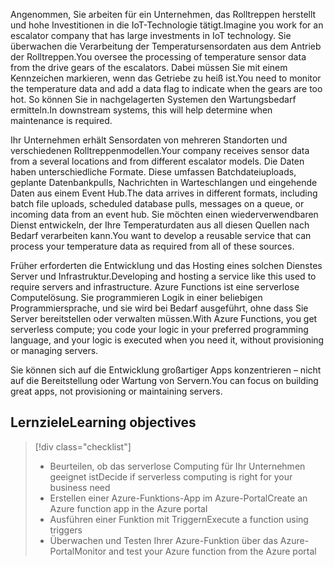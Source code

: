 <span data-ttu-id="75dc8-101">Angenommen, Sie arbeiten für ein Unternehmen, das Rolltreppen herstellt und hohe Investitionen in die IoT-Technologie tätigt.</span><span class="sxs-lookup"><span data-stu-id="75dc8-101">Imagine you work for an escalator company that has large investments in IoT technology.</span></span> <span data-ttu-id="75dc8-102">Sie überwachen die Verarbeitung der Temperatursensordaten aus dem Antrieb der Rolltreppen.</span><span class="sxs-lookup"><span data-stu-id="75dc8-102">You oversee the processing of temperature sensor data from the drive gears of the escalators.</span></span> <span data-ttu-id="75dc8-103">Dabei müssen Sie mit einem Kennzeichen markieren, wenn das Getriebe zu heiß ist.</span><span class="sxs-lookup"><span data-stu-id="75dc8-103">You need to monitor the temperature data and add a data flag to indicate when the gears are too hot.</span></span> <span data-ttu-id="75dc8-104">So können Sie in nachgelagerten Systemen den Wartungsbedarf ermitteln.</span><span class="sxs-lookup"><span data-stu-id="75dc8-104">In downstream systems, this will help determine when maintenance is required.</span></span>

<span data-ttu-id="75dc8-105">Ihr Unternehmen erhält Sensordaten von mehreren Standorten und verschiedenen Rolltreppenmodellen.</span><span class="sxs-lookup"><span data-stu-id="75dc8-105">Your company receives sensor data from a several locations and from different escalator models.</span></span> <span data-ttu-id="75dc8-106">Die Daten haben unterschiedliche Formate. Diese umfassen Batchdateiuploads, geplante Datenbankpulls, Nachrichten in Warteschlangen und eingehende Daten aus einem Event Hub.</span><span class="sxs-lookup"><span data-stu-id="75dc8-106">The data arrives in different formats, including batch file uploads, scheduled database pulls, messages on a queue, or incoming data from an event hub.</span></span> <span data-ttu-id="75dc8-107">Sie möchten einen wiederverwendbaren Dienst entwickeln, der Ihre Temperaturdaten aus all diesen Quellen nach Bedarf verarbeiten kann.</span><span class="sxs-lookup"><span data-stu-id="75dc8-107">You want to develop a reusable service that can process your temperature data as required from all of these sources.</span></span>

<span data-ttu-id="75dc8-108">Früher erforderten die Entwicklung und das Hosting eines solchen Dienstes Server und Infrastruktur.</span><span class="sxs-lookup"><span data-stu-id="75dc8-108">Developing and hosting a service like this used to require servers and infrastructure.</span></span> <span data-ttu-id="75dc8-109">Azure Functions ist eine serverlose Computelösung. Sie programmieren Logik in einer beliebigen Programmiersprache, und sie wird bei Bedarf ausgeführt, ohne dass Sie Server bereitstellen oder verwalten müssen.</span><span class="sxs-lookup"><span data-stu-id="75dc8-109">With Azure Functions, you get serverless compute; you code your logic in your preferred programming language, and  your logic is executed when you need it, without provisioning or managing servers.</span></span>

<span data-ttu-id="75dc8-110">Sie können sich auf die Entwicklung großartiger Apps konzentrieren – nicht auf die Bereitstellung oder Wartung von Servern.</span><span class="sxs-lookup"><span data-stu-id="75dc8-110">You can focus on building great apps, not provisioning or maintaining servers.</span></span>

## <a name="learning-objectives"></a><span data-ttu-id="75dc8-111">Lernziele</span><span class="sxs-lookup"><span data-stu-id="75dc8-111">Learning objectives</span></span>
> [!div class="checklist"]
> * <span data-ttu-id="75dc8-112">Beurteilen, ob das serverlose Computing für Ihr Unternehmen geeignet ist</span><span class="sxs-lookup"><span data-stu-id="75dc8-112">Decide if serverless computing is right for your business need</span></span>
> * <span data-ttu-id="75dc8-113">Erstellen einer Azure-Funktions-App im Azure-Portal</span><span class="sxs-lookup"><span data-stu-id="75dc8-113">Create an Azure function app in the Azure portal</span></span>
> * <span data-ttu-id="75dc8-114">Ausführen einer Funktion mit Triggern</span><span class="sxs-lookup"><span data-stu-id="75dc8-114">Execute a function using triggers</span></span>
> * <span data-ttu-id="75dc8-115">Überwachen und Testen Ihrer Azure-Funktion über das Azure-Portal</span><span class="sxs-lookup"><span data-stu-id="75dc8-115">Monitor and test your Azure function from the Azure portal</span></span> 
